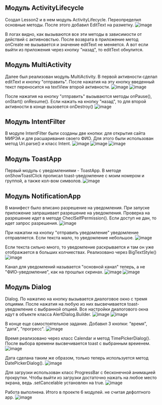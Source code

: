## Модуль ActivityLifecycle
Создал Lesson2 и в нем модуль ActivityLifecycle. Переопределил основные методы. После этого добавил EditText на разметку.
![image](https://github.com/user-attachments/assets/c6058bfc-f426-46c8-b4c6-0f7ef48aec35)

В логах видно, как вызываются все эти методы в зависимости от действий с активновстью. После возврата в приложение метод onCreate не вызывается и значение editText не меняется. А вот если выйти из приложения через кнопку "назад", то editText обнулится.

## Модуль MultiActivity
Далее был реализован модуль MultiActivity. В первой активности сделал editText и кнопку "отправить". После нажатия на эту кнопку введенный текст переносится на textView второй активности.
![image](https://github.com/user-attachments/assets/65ac6b1e-4649-427d-a3de-c4d59b59f4f3)
![image](https://github.com/user-attachments/assets/99b706c3-163e-46c9-862b-b34842c228a0)

После нажатия на кнопку "отправить" вызываются методы onPause(), onStart() onResume(). Если нажать на кнопку "назад", то для второй активности в конце вызовется onDestroy()
![image](https://github.com/user-attachments/assets/940296a3-a139-459c-a6ad-4685e33be0b4)

## Модуль IntentFilter
В модуле IntentFilter были созданы две кнопки: для открытия сайта МИРЭА и для расшаривания своего ФИО. Для этого были использован метод Uri.parse() и класс Intent. 
![image](https://github.com/user-attachments/assets/97c8bd64-1dbb-4310-91a9-6051d4368aa8)
![image](https://github.com/user-attachments/assets/cb28479b-c716-438c-95c2-5e3527fcd07a)
![image](https://github.com/user-attachments/assets/36b547b2-1185-48e0-a23f-f2417a047ee9)

## Модуль ToastApp
Первый модуль с уведомлениями - ToastApp. В методе onShowToastClick прописал toast-уведомление с моим номером и группой, а также кол-вом символов.
![image](https://github.com/user-attachments/assets/8ee863b5-50c6-43a9-9632-f1789f63c416)

## Модуль NotificationApp
В манифест было вписано разрешение на уведомления. При запуске приложение запрашивает разрешение на уведомления. Проверка на разрешение идет в методе CheclSelfPermission(). Если доступ не дан, то идет запрос разрешения.
![image](https://github.com/user-attachments/assets/c30f6327-646c-4d47-aed6-26c2d9394406)

При нажатии на кнопку "отправить уведомление" уведомление отправляется. Если текста мало, то уведомление небольшое.
![image](https://github.com/user-attachments/assets/73b357a1-01a8-4413-a091-e9338a055f50)

Если текста сильно много, то уведомление раскрывается и там он уже отображается в больших колчиествах. Реализовано через BigTextStyle()
![image](https://github.com/user-attachments/assets/447baacf-7ac6-4992-a788-e6d3f80e2b6f)

Канал для уведомлений называется "основной канал" теперь, а не "ФИО-уведомление", как на прошлых скринах.
![image](https://github.com/user-attachments/assets/9f7f860e-7deb-415a-93c9-fe55941457e3)
![image](https://github.com/user-attachments/assets/394db9f9-73a3-4fe1-b241-b6a7b4f3db42)

## Модуль Dialog
Dialog. По нажатию на кнопку вызывается диалоговое окно с тремя опциями. После нажатия на любую из них высвечивается toast-уведомление с выбранной опцией. Все настройки диалогового окна идут в объекте класса AlertDialog.Builder.
![image](https://github.com/user-attachments/assets/37328f74-a0b2-4dd7-9b64-385eeb22da22)
![image](https://github.com/user-attachments/assets/87aefc64-4961-4f53-add3-354c5610bf84)

В конце еще самостоятельное задание. Добавил 3 кнопки: "время", "дата", "прогресс".
![image](https://github.com/user-attachments/assets/27c077b1-2f78-4c8a-8598-3cad09b3c1ac)

Время реализовано через класс Calendar и метод TimePickerDialog(). После выбора времени высвечивается toast с выбранным вреиенем.
![image](https://github.com/user-attachments/assets/12c65dd0-e86b-4512-83c1-82d1a5a0f76b)

Дата сделана таким же образом, только теперь используется метод DatePickerDialog().
![image](https://github.com/user-attachments/assets/f5ce512d-9992-43b2-b0b2-0c49fa9f8a62)

Для загрузки использован класс ProgressBar с бесконечной анимацией прокрутки. Чтобы выйти из загрузки достаточно нажать на любое место экрана, ведь .setCancelable установлен на true.
![image](https://github.com/user-attachments/assets/17646e55-38ca-4bdf-9af9-c7c229faedb3)

Работа выполнена. Итого в проекте 6 модулей. не считая дефолтного app.
![image](https://github.com/user-attachments/assets/6347bf93-ceb8-4438-8e8b-1920e4532e4b)


















